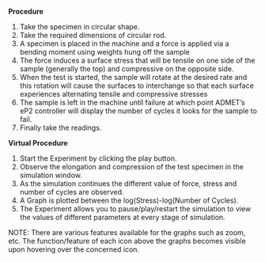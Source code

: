 **Procedure**

1. Take the specimen in circular shape.
2. Take the required dimensions of circular rod.
3. A specimen is placed in the machine and a force is applied via a bending moment using
weights hung off the sample
4. The force induces a surface stress that will be tensile on one side of the sample (generally
the top) and compressive on the opposite side.
5. When the test is started, the sample will rotate at the desired rate and this rotation will
cause the surfaces to interchange so that each surface experiences alternating tensile and
compressive stresses
6. The sample is left in the machine until failure at which point ADMET’s eP2 controller will
display the number of cycles it looks for the sample to fail.
7. Finally take the readings.


**Virtual Procedure**
1. Start the Experiment by clicking the play button.
2. Observe the elongation and compression of the test specimen in the simulation window.
3. As the simulation continues the different value of force, stress and number of cycles are observed.
4. A Graph is plotted between the log(Stress)-log(Number of Cycles).
5. The Experiment allows you to pause/play/restart the simulation to view the values of different parameters at every stage of simulation.

NOTE: There are various features available for the graphs such as zoom, etc. The function/feature of each icon above the graphs becomes visible upon hovering over the concerned icon.



 




